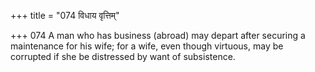 +++
title = "074 विधाय वृत्तिम्"

+++
074	A man who has business (abroad) may depart after securing a maintenance for his wife; for a wife, even though virtuous, may be corrupted if she be distressed by want of subsistence.